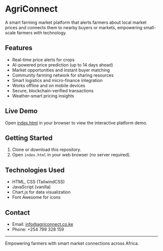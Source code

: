 # AgriConnect

A smart farming market platform that alerts farmers about local market prices and connects them to nearby buyers or markets, empowering small-scale farmers with technology.

## Features

- Real-time price alerts for crops
- AI-powered price prediction (up to 14 days ahead)
- Market opportunities and instant buyer matching
- Community farming network for sharing resources
- Smart logistics and micro-finance integration
- Works offline and on mobile devices
- Secure, blockchain-verified transactions
- Weather-smart pricing insights

## Live Demo

Open [index.html](index.html) in your browser to view the interactive platform demo.

## Getting Started

1. Clone or download this repository.
2. Open `index.html` in your web browser (no server required).

## Technologies Used

- HTML, CSS (TailwindCSS)
- JavaScript (vanilla)
- Chart.js for data visualization
- Font Awesome for icons

## Contact

- Email: info@agriconnect.co.ke
- Phone: +254 799 328 159

---

Empowering farmers with smart market connections across Africa.